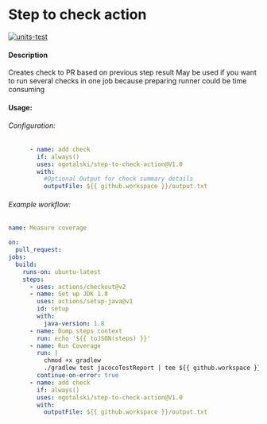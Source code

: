 # Step to check action

[![units-test](https://github.com/ogotalski/step-to-check-action/actions/workflows/test.yml/badge.svg)](https://github.com/ogotalski/step-to-check-action/actions/workflows/test.yml)

#### Description
Creates check to PR based on previous step result May be used if you want to run several checks in one job because preparing runner could be time consuming  


#### Usage:
###### Configuration:
```yaml
      - name: add check
        if: always()
        uses: ogotalski/step-to-check-action@V1.0
        with:
          #Optional Output for check summary details
          outputFile: ${{ github.workspace }}/output.txt
```


###### Example workflow:
```yaml
name: Measure coverage

on:
  pull_request:
jobs:
  build:
    runs-on: ubuntu-latest
    steps:
      - uses: actions/checkout@v2
      - name: Set up JDK 1.8
        uses: actions/setup-java@v1
        id: setup
        with:
          java-version: 1.8
      - name: Dump steps context
        run: echo '${{ toJSON(steps) }}'
      - name: Run Coverage
        run: |
          chmod +x gradlew
          ./gradlew test jacocoTestReport | tee ${{ github.workspace }}/output.txt
        continue-on-error: true
      - name: add check
        if: always()
        uses: ogotalski/step-to-check-action@V1.0
        with:
          outputFile: ${{ github.workspace }}/output.txt
```
